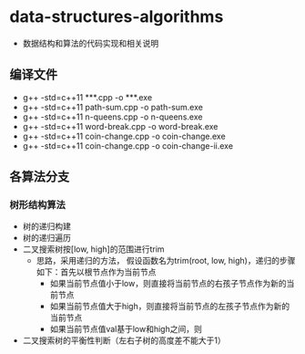 # data-structures-algorithms
- 数据结构和算法的代码实现和相关说明

## 编译文件
- g++ -std=c++11  ***.cpp -o ***.exe
- g++ -std=c++11  path-sum.cpp -o path-sum.exe
- g++ -std=c++11  n-queens.cpp -o n-queens.exe
- g++ -std=c++11  word-break.cpp -o word-break.exe
- g++ -std=c++11  coin-change.cpp -o coin-change.exe
- g++ -std=c++11  coin-change.cpp -o coin-change-ii.exe

## 各算法分支

### 树形结构算法
- 树的递归构建
- 树的递归遍历
- 二叉搜索树按[low, high]的范围进行trim
    - 思路，采用递归的方法， 假设函数名为trim(root, low, high)，递归的步骤如下：首先以根节点作为当前节点
        - 如果当前节点值小于low，则直接将当前节点的右孩子节点作为新的当前节点
        - 如果当前节点值大于high，则直接将当前节点的左孩子节点作为新的当前节点
        - 如果当前节点值val基于low和high之间，则
- 二叉搜索树的平衡性判断（左右子树的高度差不能大于1）